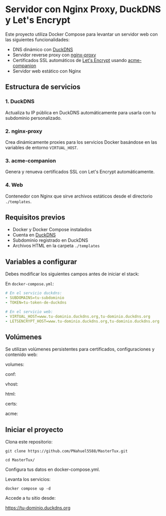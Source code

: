 # Servidor con Nginx Proxy, DuckDNS y Let's Encrypt

Este proyecto utiliza Docker Compose para levantar un servidor web con las siguientes funcionalidades:

- DNS dinámico con [DuckDNS](https://www.duckdns.org/)
- Servidor reverse proxy con [nginx-proxy](https://github.com/nginx-proxy/nginx-proxy)
- Certificados SSL automáticos de [Let's Encrypt](https://letsencrypt.org/) usando [acme-companion](https://github.com/nginx-proxy/acme-companion)
- Servidor web estático con Nginx

## Estructura de servicios

### 1. DuckDNS
Actualiza tu IP pública en DuckDNS automáticamente para usarla con tu subdominio personalizado.

### 2. nginx-proxy
Crea dinámicamente proxies para los servicios Docker basándose en las variables de entorno `VIRTUAL_HOST`.

### 3. acme-companion
Genera y renueva certificados SSL con Let's Encrypt automáticamente.

### 4. Web
Contenedor con Nginx que sirve archivos estáticos desde el directorio `./templates`.

## Requisitos previos

- Docker y Docker Compose instalados
- Cuenta en [DuckDNS](https://www.duckdns.org/)
- Subdominio registrado en DuckDNS
- Archivos HTML en la carpeta `./templates`

## Variables a configurar

Debes modificar los siguientes campos antes de iniciar el stack:

En `docker-compose.yml`:

```yaml
# En el servicio duckdns:
- SUBDOMAINS=tu-subdominio
- TOKEN=tu-token-de-duckdns

# En el servicio web:
- VIRTUAL_HOST=www.tu-dominio.duckdns.org,tu-dominio.duckdns.org
- LETSENCRYPT_HOST=www.tu-dominio.duckdns.org,tu-dominio.duckdns.org
```

## Volúmenes

Se utilizan volúmenes persistentes para certificados, configuraciones y contenido web:

volumes:

  conf:
  
  vhost:
  
  html:
  
  certs:
  
  acme:
  

## Iniciar el proyecto

Clona este repositorio:

    git clone https://github.com/PNahuel5588/MasterTux.git

    cd MasterTux/

Configura tus datos en docker-compose.yml.

Levanta los servicios:

    docker compose up -d

Accede a tu sitio desde:

https://tu-dominio.duckdns.org
